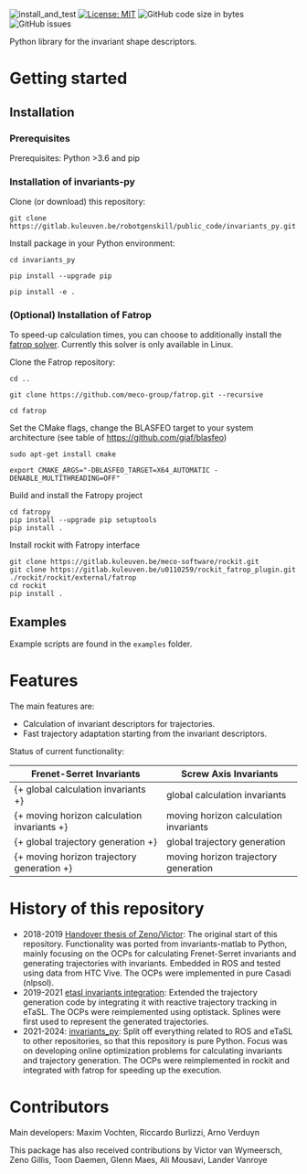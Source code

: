 ![install_and_test](https://github.com/trajectory-invariants/invariants_py/actions/workflows/install_and_test.yml/badge.svg)
[![License: MIT](https://img.shields.io/badge/License-MIT-blue.svg)](https://opensource.org/licenses/MIT)
![GitHub code size in bytes](https://img.shields.io/github/languages/code-size/trajectory-invariants/invariants_py)
![GitHub issues](https://img.shields.io/github/issues/trajectory-invariants/invariants_py)



Python library for the invariant shape descriptors.



# Getting started

## Installation

### Prerequisites

Prerequisites: Python >3.6 and pip



### Installation of invariants-py

Clone (or download) this repository:

    git clone https://gitlab.kuleuven.be/robotgenskill/public_code/invariants_py.git

Install package in your Python environment:

    cd invariants_py

    pip install --upgrade pip    
    
    pip install -e .

### (Optional) Installation of Fatrop

To speed-up calculation times, you can choose to additionally install the [fatrop solver](https://gitlab.kuleuven.be/robotgenskill/fatrop/fatrop). Currently this solver is only available in Linux.

Clone the Fatrop repository:    

    cd ..

    git clone https://github.com/meco-group/fatrop.git --recursive

    cd fatrop

Set the CMake flags, change the BLASFEO target to your system architecture (see table of https://github.com/giaf/blasfeo)

    sudo apt-get install cmake

    export CMAKE_ARGS="-DBLASFEO_TARGET=X64_AUTOMATIC -DENABLE_MULTITHREADING=OFF"

Build and install the Fatropy project

    cd fatropy
    pip install --upgrade pip setuptools
    pip install .

Install rockit with Fatropy interface

    git clone https://gitlab.kuleuven.be/meco-software/rockit.git
    git clone https://gitlab.kuleuven.be/u0110259/rockit_fatrop_plugin.git ./rockit/rockit/external/fatrop
    cd rockit
    pip install .

## Examples

Example scripts are found in the `examples` folder.

# Features

The main features are:
- Calculation of invariant descriptors for trajectories.
- Fast trajectory adaptation starting from the invariant descriptors.

Status of current functionality:

| Frenet-Serret Invariants                    | Screw Axis Invariants                             |
| ------------------------------------------- | ------------------------------------------------- |
| {+ global calculation invariants +}         | global calculation invariants                     |
| {+ moving horizon calculation invariants +} | moving horizon calculation invariants             |
| {+ global trajectory generation +}                | global trajectory generation                      |
| {+ moving horizon trajectory generation +}        | moving horizon trajectory generation              |



# History of this repository

- 2018-2019 [Handover thesis of Zeno/Victor](https://gitlab.kuleuven.be/robotgenskill/master_thesis_code/thesis_zenogillis_victorvanwymeersch): The original start of this repository. Functionality was ported from invariants-matlab to Python, mainly focusing on the OCPs for calculating Frenet-Serret invariants and generating trajectories with invariants. Embedded in ROS and tested using data from HTC Vive. The OCPs were implemented in pure Casadi (nlpsol).
- 2019-2021 [etasl invariants integration](https://gitlab.kuleuven.be/robotgenskill/python_projects/etasl_invariants_integration): Extended the trajectory generation code by integrating it with reactive trajectory tracking in eTaSL. The OCPs were reimplemented using optistack. Splines were first used to represent the generated trajectories. 
- 2021-2024: [invariants_py](https://gitlab.kuleuven.be/robotgenskill/python_projects/invariants_py/): Split off everything related to ROS and eTaSL to other repositories, so that this repository is pure Python. Focus was on developing online optimization problems for calculating invariants and trajectory generation. The OCPs were reimplemented in rockit and integrated with fatrop for speeding up the execution.

# Contributors

Main developers: Maxim Vochten, Riccardo Burlizzi, Arno Verduyn

This package has also received contributions by Victor van Wymeersch, Zeno Gillis, Toon Daemen, Glenn Maes, Ali Mousavi, Lander Vanroye



